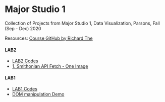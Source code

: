 # Major Studio 1

Collection of Projects from Major Studio 1, Data Visualization, Parsons, Fall (Sep - Dec) 2020 

Resources: [Course GitHub by Richard The](https://github.com/readyletsgo/major-studio-1-fa20)

#### LAB2
- [LAB2 Codes](https://github.com/InhyeLee-Data/MajorStudio1/tree/master/lab02_smithsonian_api)
- [1. Smithonian API Fetch - One Image](https://inhyelee-data.github.io/MajorStudio1/lab02_smithsonian_api/ex1_api_fetch_object/index.html)

#### LAB1
- [LAB1 Codes](https://github.com/InhyeLee-Data/MajorStudio1/tree/master/lab01_intro_to_coding)
- [DOM manipulation Demo](https://inhyelee-data.github.io/MajorStudio1/lab01_intro_to_coding/exercises/index.html)
